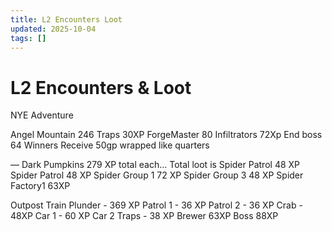 ```yaml
---
title: L2 Encounters Loot
updated: 2025-10-04
tags: []
---
```


# L2 Encounters & Loot


NYE Adventure


Angel Mountain 246
Traps 30XP
ForgeMaster 80
Infiltrators 72Xp
End boss 64
Winners Receive 50gp wrapped like quarters


—
Dark Pumpkins  279 XP total each…
Total loot is
Spider Patrol 48 XP
Spider Patrol 48 XP
Spider Group 1 72 XP
Spider Group 3 48 XP
Spider Factory1 63XP


Outpost Train Plunder -  369 XP
Patrol 1 - 36 XP
Patrol 2 - 36 XP
Crab - 48XP
Car 1 - 60 XP
Car 2 Traps - 38 XP
Brewer 63XP
Boss 88XP
